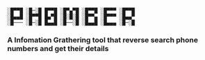 ```
░█▀▀█ ░█─░█ █▀▀█ ░█▀▄▀█ ░█▀▀█ ░█▀▀▀ ░█▀▀█ 
░█▄▄█ ░█▀▀█ █▄▀█ ░█░█░█ ░█▀▀▄ ░█▀▀▀ ░█▄▄▀ 
░█─── ░█─░█ █▄▄█ ░█──░█ ░█▄▄█ ░█▄▄▄ ░█─░█
```
### A Infomation Grathering tool that reverse search phone numbers and get their details
